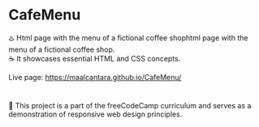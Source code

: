 # CafeMenu
♨️ Html page with the menu of a fictional coffee shophtml page with the menu of a fictional coffee shop.
<br>
☕ It showcases essential HTML and CSS concepts.
  
Live page: https://maalcantara.github.io/CafeMenu/ <br>
#
🍰 This project is a part of the freeCodeCamp curriculum and serves as a demonstration of responsive web design principles.
